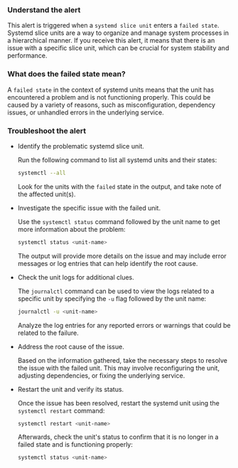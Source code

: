 ### Understand the alert

This alert is triggered when a `systemd slice unit` enters a `failed state`. Systemd slice units are a way to organize and manage system processes in a hierarchical manner. If you receive this alert, it means that there is an issue with a specific slice unit, which can be crucial for system stability and performance.

### What does the failed state mean?

A `failed state` in the context of systemd units means that the unit has encountered a problem and is not functioning properly. This could be caused by a variety of reasons, such as misconfiguration, dependency issues, or unhandled errors in the underlying service.

### Troubleshoot the alert

- Identify the problematic systemd slice unit.

  Run the following command to list all systemd units and their states:

  ```bash
  systemctl --all
  ```

  Look for the units with the `failed` state in the output, and take note of the affected unit(s).

- Investigate the specific issue with the failed unit.

  Use the `systemctl status` command followed by the unit name to get more information about the problem:

  ```bash
  systemctl status <unit-name>
  ```

  The output will provide more details on the issue and may include error messages or log entries that can help identify the root cause.

- Check the unit logs for additional clues.

  The `journalctl` command can be used to view the logs related to a specific unit by specifying the `-u` flag followed by the unit name:

  ```bash
  journalctl -u <unit-name>
  ```

  Analyze the log entries for any reported errors or warnings that could be related to the failure.

- Address the root cause of the issue.

  Based on the information gathered, take the necessary steps to resolve the issue with the failed unit. This may involve reconfiguring the unit, adjusting dependencies, or fixing the underlying service.

- Restart the unit and verify its status.

  Once the issue has been resolved, restart the systemd unit using the `systemctl restart` command:

  ```bash
  systemctl restart <unit-name>
  ```

  Afterwards, check the unit's status to confirm that it is no longer in a failed state and is functioning properly:

  ```bash
  systemctl status <unit-name>
  ```

